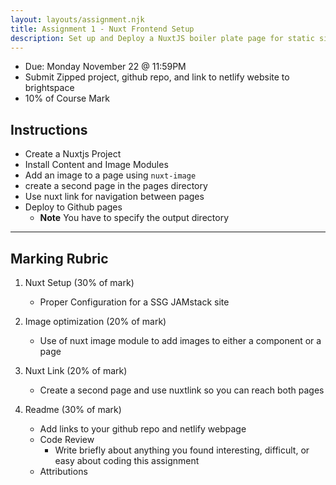 ```yaml
---
layout: layouts/assignment.njk
title: Assignment 1 - Nuxt Frontend Setup
description: Set up and Deploy a NuxtJS boiler plate page for static site generation
---
```

- Due: Monday November 22 @ 11:59PM
- Submit Zipped project, github repo, and link to netlify website to brightspace
- 10% of Course Mark

## Instructions
- Create a Nuxtjs Project
- Install Content and Image Modules
- Add an image to a page using `nuxt-image`
- create a second page in the pages directory
- Use nuxt link for navigation between pages
- Deploy to Github pages
  - **Note** You have to specify the output directory

---

## Marking Rubric 

1. Nuxt Setup (30% of mark)
    - Proper Configuration for a SSG JAMstack site

2. Image optimization (20% of mark)
    - Use of nuxt image module to add images to either a component or a page

3. Nuxt Link (20% of mark)
    - Create a second page and use nuxtlink so you can reach both pages

4. Readme (30% of mark)
    - Add links to your github repo and netlify webpage
    - Code Review
      - Write briefly about anything you found interesting, difficult, or easy about coding this assignment
    - Attributions
